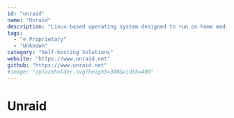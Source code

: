 ```yaml
---
id: "unraid"
name: "Unraid"
description: "Linux-based operating system designed to run on home media server setups."
tags:
  - "⊘ Proprietary"
  - "Unknown"
category: "Self-hosting Solutions"
website: "https://www.unraid.net"
github: "https://www.unraid.net"
#image: "/placeholder.svg?height=300&width=400"
---
```


# Unraid
